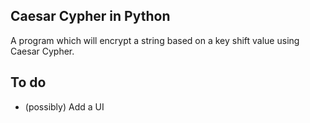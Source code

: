 ## Caesar Cypher in Python

A program which will encrypt a string based on a key shift value using Caesar Cypher.

## To do
- (possibly) Add a UI
